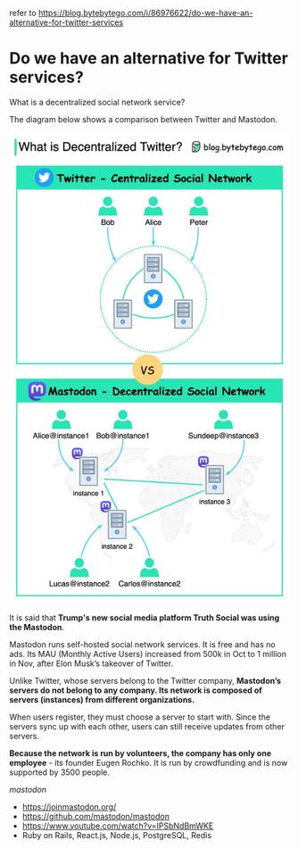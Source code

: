 refer to https://blog.bytebytego.com/i/86976622/do-we-have-an-alternative-for-twitter-services

# Do we have an alternative for Twitter services?

What is a decentralized social network service?

The diagram below shows a comparison between Twitter and Mastodon.

![004-1](images/004-1.jpeg)

It is said that **Trump's new social media platform Truth Social was using the Mastodon**.

Mastodon runs self-hosted social network services. It is free and has no ads. Its MAU (Monthly Active Users) increased from 500k in Oct to 1 million in Nov, after Elon Musk’s takeover of Twitter.

Unlike Twitter, whose servers belong to the Twitter company, **Mastodon’s servers do not belong to any company. Its network is composed of servers (instances) from different organizations.**

When users register, they must choose a server to start with. Since the servers sync up with each other, users can still receive updates from other servers.

**Because the network is run by volunteers, the company has only one employee** - its founder Eugen Rochko. It is run by crowdfunding and is now supported by 3500 people.

*mastodon*
- https://joinmastodon.org/
- https://github.com/mastodon/mastodon
- https://www.youtube.com/watch?v=IPSbNdBmWKE
- Ruby on Rails, React.js, Node.js, PostgreSQL, Redis
